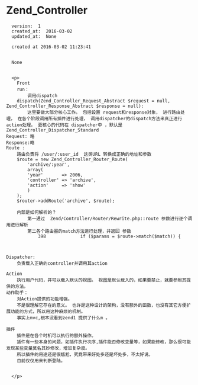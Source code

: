 
  # Zend_Controller

      version:  1
      created_at:  2016-03-02
      updated_at:  None

      created at 2016-03-02 11:23:41 


      None


      <p>
      	Front
		run：
			调用dispatch
		dispatch(Zend_Controller_Request_Abstract $request = null, Zend_Controller_Response_Abstract $response = null):
			这里要做大部分核心工作。 包括设置 request和response对象， 进行路由处理， 在各个阶段调用所有插件进行处理， 调用dispatcher的dispatch方法来真正进行action处理。 更核心的代码在 dispatcher中 ，默认是Zend_Controller_Dispatcher_Standard
	Request: 略
	Response:略
	Route : 
		路由负责将 /user/:user_id  这类URL 转换成正确的地址和参数
		$route = new Zend_Controller_Router_Route(
		    'archive/:year',
		    array(
			'year'       => 2006,
			'controller' => 'archive',
			'action'     => 'show'
		    )
		);
		$router->addRoute('archive', $route);

		内部是如何解析的？
			第一通过  Zend/Controller/Router/Rewrite.php::route 参数进行逐个调用进行解析
			第二各个路由器的match方法进行处理，并返回 参数
				398             if ($params = $route->match($match)) {

		

	Dispatcher:
		负责载入正确的controller并调用其action
	
	Action
		执行用户代码，并可以载入默认的视图。 视图是默认载入的，如果要禁止，就要参照其提供的方法。 
	动作助手：
		对Action提供的功能增强。
		不是很理解它存在的意义。 也许是这种设计的架构，没有额外的函数，也没有其它方便扩展功能的方式，所以用这种麻烦的机制。
		事实上mvc,根本没看到zend1 提供了什么m 。

	插件
		插件是在各个时机可以执行的额外操作。 
		插件有一些本身的问题，如插件执行次序,插件能否修改变量等，如果能修改，那么很可能发现某些变量莫名其妙修改，增加复杂度。
		所以插件的用途还是很尴尬，究竟带来好处多还是坏处多，不太好说。 
		目前仅仅用来判断登陆。
	

      </p>

  